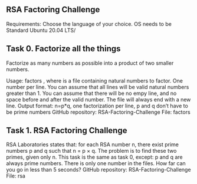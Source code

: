 RSA Factoring Challenge
---------------------------------------------------------------------------------------------------
Requirements: Choose the language of your choice. OS needs to be Standard Ubuntu 20.04 LTS/

Task 0. Factorize all the things
---------------------------------------------------------------------------------------------------------------------------
Factorize as many numbers as possible into a product of two smaller numbers.

Usage: factors <file>, where <file> is a file containing natural numbers to factor. One number per line. You can assume that all lines will be valid natural numbers greater than 1. You can assume that there will be no empy line, and no space before and after the valid number. The file will always end with a new line. Output format: n=p*q, one factorization per line, p and q don’t have to be prime numbers
GitHub repository: RSA-Factoring-Challenge
File: factors
   
Task 1. RSA Factoring Challenge
-------------------------------------------------------------------------------------------------------------------------
RSA Laboratories states that: for each RSA number n, there exist prime numbers p and q such that n = p × q. The problem is to find these two primes, given only n. This task is the same as task 0, except: p and q are always prime numbers. There is only one number in the files. How far can you go in less than 5 seconds?
GitHub repository: RSA-Factoring-Challenge
File: rsa
